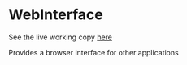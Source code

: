 # WebInterface
See the live working copy [here](https://scotwatson.github.io/WebInterface/)

Provides a browser interface for other applications
